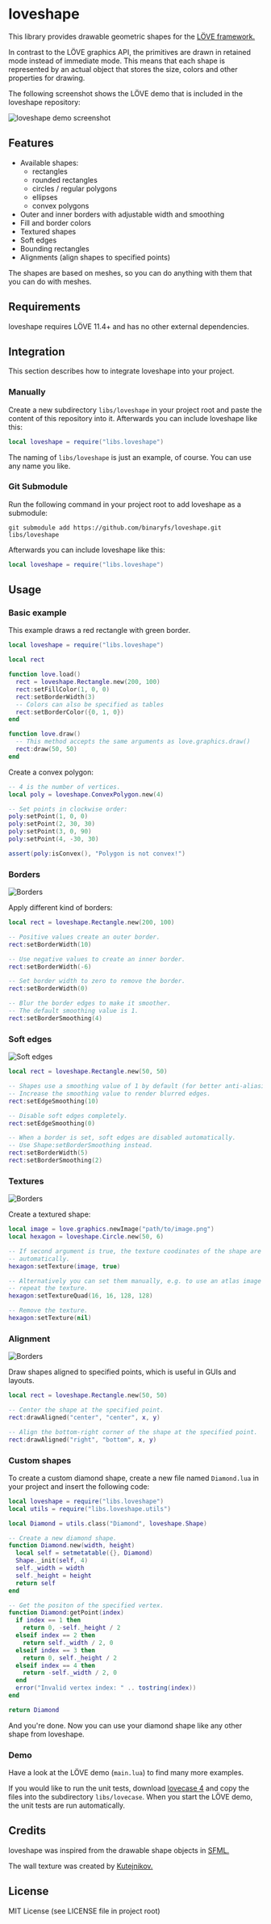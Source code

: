 # loveshape
This library provides drawable geometric shapes for the [LÖVE framework.](https://love2d.org/)

In contrast to the LÖVE graphics API, the primitives are drawn in retained mode instead of immediate mode. This means that each shape is represented by an actual object that stores the size, colors and other properties for drawing.

The following screenshot shows the LÖVE demo that is included in the loveshape repository:

![loveshape demo screenshot](assets/screenshot.png?raw=true)

## Features

- Available shapes:
  - rectangles
  - rounded rectangles
  - circles / regular polygons
  - ellipses
  - convex polygons
- Outer and inner borders with adjustable width and smoothing
- Fill and border colors
- Textured shapes
- Soft edges
- Bounding rectangles
- Alignments (align shapes to specified points)

The shapes are based on meshes, so you can do anything with them that you can do with meshes.

## Requirements

loveshape requires LÖVE 11.4+ and has no other external dependencies.

## Integration

This section describes how to integrate loveshape into your project.

### Manually

Create a new subdirectory `libs/loveshape` in your project root and paste the content of this repository into it. Afterwards you can include loveshape like this:

```lua
local loveshape = require("libs.loveshape")
```

The naming of `libs/loveshape` is just an example, of course. You can use any name you like.

### Git Submodule

Run the following command in your project root to add loveshape as a submodule:

```
git submodule add https://github.com/binaryfs/loveshape.git libs/loveshape
```

Afterwards you can include loveshape like this:

```lua
local loveshape = require("libs.loveshape")
```

## Usage

### Basic example

This example draws a red rectangle with green border.

```lua
local loveshape = require("libs.loveshape")

local rect

function love.load()
  rect = loveshape.Rectangle.new(200, 100)
  rect:setFillColor(1, 0, 0)
  rect:setBorderWidth(3)
  -- Colors can also be specified as tables
  rect:setBorderColor({0, 1, 0})
end

function love.draw()
  -- This method accepts the same arguments as love.graphics.draw()
  rect:draw(50, 50)
end
```

Create a convex polygon:

```lua
-- 4 is the number of vertices.
local poly = loveshape.ConvexPolygon.new(4)

-- Set points in clockwise order:
poly:setPoint(1, 0, 0)
poly:setPoint(2, 30, 30)
poly:setPoint(3, 0, 90)
poly:setPoint(4, -30, 30)

assert(poly:isConvex(), "Polygon is not convex!")
```

### Borders

![Borders](assets/borders.png?raw=true)

Apply different kind of borders:

```lua
local rect = loveshape.Rectangle.new(200, 100)

-- Positive values create an outer border.
rect:setBorderWidth(10)

-- Use negative values to create an inner border.
rect:setBorderWidth(-6)

-- Set border width to zero to remove the border.
rect:setBorderWidth(0)

-- Blur the border edges to make it smoother.
-- The default smoothing value is 1.
rect:setBorderSmoothing(4)
```

### Soft edges

![Soft edges](assets/soft-edges.png?raw=true)

```lua
local rect = loveshape.Rectangle.new(50, 50)

-- Shapes use a smoothing value of 1 by default (for better anti-aliasing).
-- Increase the smoothing value to render blurred edges.
rect:setEdgeSmoothing(10)

-- Disable soft edges completely.
rect:setEdgeSmoothing(0)

-- When a border is set, soft edges are disabled automatically.
-- Use Shape:setBorderSmoothing instead.
rect:setBorderWidth(5)
rect:setBorderSmoothing(2)
```

### Textures

![Borders](assets/textured-hexagon.png?raw=true)

Create a textured shape:

```lua
local image = love.graphics.newImage("path/to/image.png")
local hexagon = loveshape.Circle.new(50, 6)

-- If second argument is true, the texture coodinates of the shape are set
-- automatically.
hexagon:setTexture(image, true)

-- Alternatively you can set them manually, e.g. to use an atlas image or to
-- repeat the texture.
hexagon:setTextureQuad(16, 16, 128, 128)

-- Remove the texture.
hexagon:setTexture(nil)
```

### Alignment

![Borders](assets/alignment.png?raw=true)

Draw shapes aligned to specified points, which is useful in GUIs and layouts.

```lua
local rect = loveshape.Rectangle.new(50, 50)

-- Center the shape at the specified point.
rect:drawAligned("center", "center", x, y)

-- Align the bottom-right corner of the shape at the specified point.
rect:drawAligned("right", "bottom", x, y)
```

### Custom shapes

To create a custom diamond shape, create a new file named `Diamond.lua` in your project and insert the following code:

```lua
local loveshape = require("libs.loveshape")
local utils = require("libs.loveshape.utils")

local Diamond = utils.class("Diamond", loveshape.Shape)

-- Create a new diamond shape.
function Diamond.new(width, height)
  local self = setmetatable({}, Diamond)
  Shape._init(self, 4)
  self._width = width
  self._height = height
  return self
end

-- Get the positon of the specified vertex.
function Diamond:getPoint(index)
  if index == 1 then
    return 0, -self._height / 2
  elseif index == 2 then
    return self._width / 2, 0
  elseif index == 3 then
    return 0, self._height / 2
  elseif index == 4 then
    return -self._width / 2, 0
  end
  error("Invalid vertex index: " .. tostring(index))
end

return Diamond
```

And you're done. Now you can use your diamond shape like any other shape from loveshape.

### Demo

Have a look at the LÖVE demo (`main.lua`) to find many more examples.

If you would like to run the unit tests, download [lovecase 4](https://github.com/binaryfs/lovecase) and copy the files into the subdirectory `libs/lovecase`. When you start the LÖVE demo, the unit tests are run automatically.

## Credits

loveshape was inspired from the drawable shape objects in [SFML.](https://www.sfml-dev.org/)

The wall texture was created by [Kutejnikov.](https://opengameart.org/content/wall-texture-wallpng)

## License

MIT License (see LICENSE file in project root)
